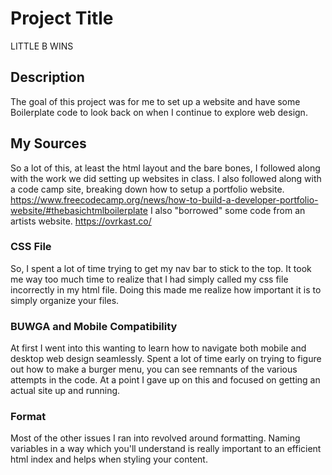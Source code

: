 # Project Title

LITTLE B WINS

## Description

The goal of this project was for me to set up a website and have some Boilerplate code to look back on when I continue to explore web design.

## My Sources
So a lot of this, at least the html layout and the bare bones, I followed along with the work we did setting up websites in class.
I also followed along with a code camp site, breaking down how to setup a portfolio website.
https://www.freecodecamp.org/news/how-to-build-a-developer-portfolio-website/#thebasichtmlboilerplate
I also "borrowed" some code from an artists website.
https://ovrkast.co/

### CSS File
So, I spent a lot of time trying to get my nav bar to stick to the top. It took me way too much time to realize that I had simply called my css file incorrectly in my html file. Doing this made me realize how important it is to simply organize your files. 

### BUWGA and Mobile Compatibility
At first I went into this wanting to learn how to navigate both mobile and desktop web design seamlessly. Spent a lot of time early on trying to figure out how to make a burger menu, you can see remnants of the various attempts in the code. At a point I gave up on this and focused on getting an actual site up and running.

### Format
Most of the other issues I ran into revolved around formatting. Naming variables in a way which you'll understand is really important to an efficient html index and helps when styling your content. 